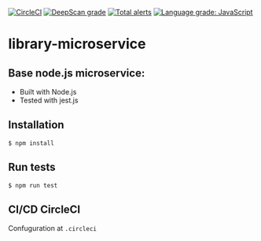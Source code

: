 [![CircleCI](https://circleci.com/gh/agarsanchez/library-microservice/tree/master.svg?style=svg&circle-token=7b7f6858569e7933ce30846ec0bff89e299b1ba7)](https://circleci.com/gh/agarsanchez/library-microservice/tree/master) [![DeepScan grade](https://deepscan.io/api/teams/5109/projects/6900/branches/60639/badge/grade.svg)](https://deepscan.io/dashboard#view=project&tid=5109&pid=6900&bid=60639) [![Total alerts](https://img.shields.io/lgtm/alerts/g/agarsanchez/library-microservice.svg?logo=lgtm&logoWidth=18)](https://lgtm.com/projects/g/agarsanchez/library-microservice/alerts/) [![Language grade: JavaScript](https://img.shields.io/lgtm/grade/javascript/g/agarsanchez/library-microservice.svg?logo=lgtm&logoWidth=18)](https://lgtm.com/projects/g/agarsanchez/library-microservice/context:javascript)
# library-microservice

## Base node.js microservice:
* Built with Node.js
* Tested with jest.js

## Installation

```$ npm install```

## Run tests

```$ npm run test```

## CI/CD CircleCI

Confuguration at ```.circleci```
